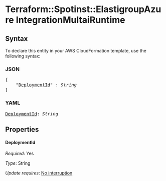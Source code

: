 # Terraform::Spotinst::ElastigroupAzure IntegrationMultaiRuntime

## Syntax

To declare this entity in your AWS CloudFormation template, use the following syntax:

### JSON

<pre>
{
    "<a href="#deploymentid" title="DeploymentId">DeploymentId</a>" : <i>String</i>
}
</pre>

### YAML

<pre>
<a href="#deploymentid" title="DeploymentId">DeploymentId</a>: <i>String</i>
</pre>

## Properties

#### DeploymentId

_Required_: Yes

_Type_: String

_Update requires_: [No interruption](https://docs.aws.amazon.com/AWSCloudFormation/latest/UserGuide/using-cfn-updating-stacks-update-behaviors.html#update-no-interrupt)

